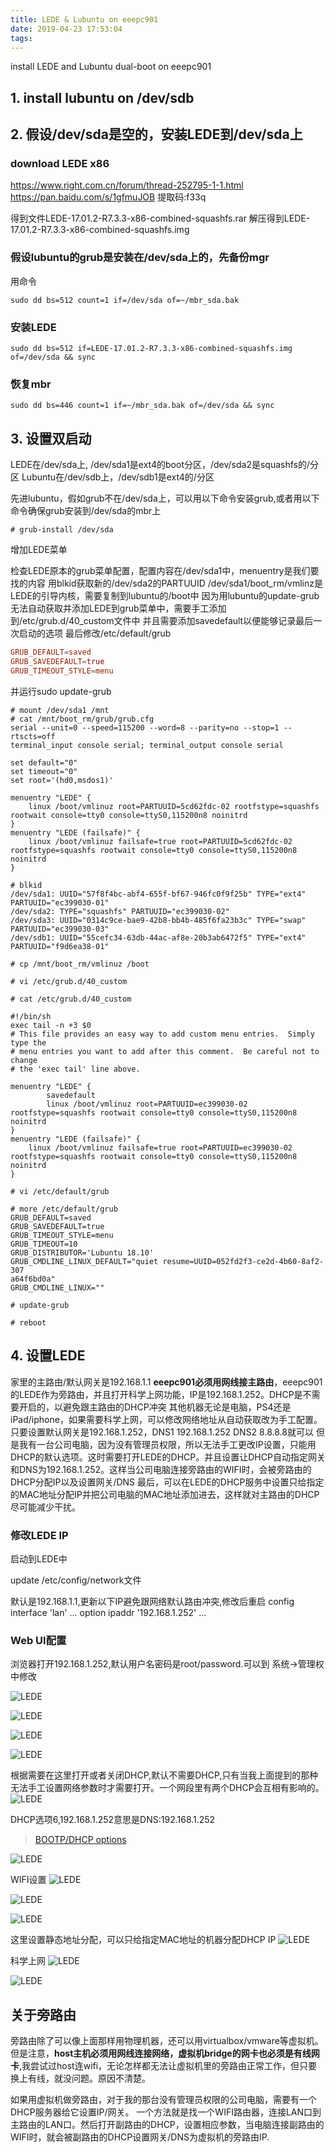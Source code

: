 ```yaml
---
title: LEDE & Lubuntu on eeepc901
date: 2019-04-23 17:53:04
tags:
---
```


install LEDE and Lubuntu dual-boot on eeepc901

## 1. install lubuntu on /dev/sdb

## 2. 假设/dev/sda是空的，安装LEDE到/dev/sda上

### download LEDE x86

https://www.right.com.cn/forum/thread-252795-1-1.html
https://pan.baidu.com/s/1gfmuJOB 提取码:f33q

得到文件LEDE-17.01.2-R7.3.3-x86-combined-squashfs.rar
解压得到LEDE-17.01.2-R7.3.3-x86-combined-squashfs.img

### 假设lubuntu的grub是安装在/dev/sda上的，先备份mgr

用命令

```console
sudo dd bs=512 count=1 if=/dev/sda of=~/mbr_sda.bak
```

### 安装LEDE

```console
sudo dd bs=512 if=LEDE-17.01.2-R7.3.3-x86-combined-squashfs.img of=/dev/sda && sync
```

### 恢复mbr

```console
sudo dd bs=446 count=1 if=~/mbr_sda.bak of=/dev/sda && sync
```

## 3. 设置双启动

LEDE在/dev/sda上, /dev/sda1是ext4的boot分区，/dev/sda2是squashfs的/分区
Lubuntu在/dev/sdb上，/dev/sdb1是ext4的/分区

先进lubuntu，假如grub不在/dev/sda上，可以用以下命令安装grub,或者用以下命令确保grub安装到/dev/sda的mbr上

```console
# grub-install /dev/sda
```

增加LEDE菜单

检查LEDE原本的grub菜单配置，配置内容在/dev/sda1中，menuentry是我们要找的内容
用blkid获取新的/dev/sda2的PARTUUID
/dev/sda1/boot_rm/vmlinz是LEDE的引导内核，需要复制到lubuntu的/boot中
因为用lubuntu的update-grub无法自动获取并添加LEDE到grub菜单中，需要手工添加到/etc/grub.d/40_custom文件中
并且需要添加savedefault以便能够记录最后一次启动的选项
最后修改/etc/default/grub

```conf
GRUB_DEFAULT=saved
GRUB_SAVEDEFAULT=true
GRUB_TIMEOUT_STYLE=menu
```

并运行sudo update-grub

```console
# mount /dev/sda1 /mnt
# cat /mnt/boot_rm/grub/grub.cfg
serial --unit=0 --speed=115200 --word=8 --parity=no --stop=1 --rtscts=off
terminal_input console serial; terminal_output console serial

set default="0"
set timeout="0"
set root='(hd0,msdos1)'

menuentry "LEDE" {
	linux /boot/vmlinuz root=PARTUUID=5cd62fdc-02 rootfstype=squashfs rootwait console=tty0 console=ttyS0,115200n8 noinitrd
}
menuentry "LEDE (failsafe)" {
	linux /boot/vmlinuz failsafe=true root=PARTUUID=5cd62fdc-02 rootfstype=squashfs rootwait console=tty0 console=ttyS0,115200n8 noinitrd
}

# blkid
/dev/sda1: UUID="57f8f4bc-abf4-655f-bf67-946fc0f9f25b" TYPE="ext4" PARTUUID="ec399030-01"
/dev/sda2: TYPE="squashfs" PARTUUID="ec399030-02"
/dev/sda3: UUID="0314c9ce-bae9-42b8-bb4b-485f6fa23b3c" TYPE="swap" PARTUUID="ec399030-03"
/dev/sdb1: UUID="55cefc34-63db-44ac-af8e-20b3ab6472f5" TYPE="ext4" PARTUUID="f9d6ea38-01"

# cp /mnt/boot_rm/vmlinuz /boot

# vi /etc/grub.d/40_custom

# cat /etc/grub.d/40_custom

#!/bin/sh
exec tail -n +3 $0
# This file provides an easy way to add custom menu entries.  Simply type the
# menu entries you want to add after this comment.  Be careful not to change
# the 'exec tail' line above.

menuentry "LEDE" {
        savedefault
        linux /boot/vmlinuz root=PARTUUID=ec399030-02 rootfstype=squashfs rootwait console=tty0 console=ttyS0,115200n8 noinitrd
}
menuentry "LEDE (failsafe)" {
	linux /boot/vmlinuz failsafe=true root=PARTUUID=ec399030-02 rootfstype=squashfs rootwait console=tty0 console=ttyS0,115200n8 noinitrd
}

# vi /etc/default/grub

# more /etc/default/grub
GRUB_DEFAULT=saved
GRUB_SAVEDEFAULT=true
GRUB_TIMEOUT_STYLE=menu
GRUB_TIMEOUT=10
GRUB_DISTRIBUTOR='Lubuntu 18.10'
GRUB_CMDLINE_LINUX_DEFAULT="quiet resume=UUID=052fd2f3-ce2d-4b60-8af2-307
a64f6bd0a"
GRUB_CMDLINE_LINUX=""

# update-grub

# reboot
```

## 4. 设置LEDE

家里的主路由/默认网关是192.168.1.1
**eeepc901必须用网线接主路由**，eeepc901的LEDE作为旁路由，并且打开科学上网功能，IP是192.168.1.252。DHCP是不需要开启的，以避免跟主路由的DHCP冲突
其他机器无论是电脑，PS4还是iPad/iphone，如果需要科学上网，可以修改网络地址从自动获取改为手工配置。
只要设置默认网关是192.168.1.252，DNS1 192.168.1.252 DNS2 8.8.8.8就可以
但是我有一台公司电脑，因为没有管理员权限，所以无法手工更改IP设置，只能用DHCP的默认选项。这时需要打开LEDE的DHCP。并且设置让DHCP自动指定网关和DNS为192.168.1.252。这样当公司电脑连接旁路由的WIFI时，会被旁路由的DHCP分配IP以及设置网关/DNS
最后，可以在LEDE的DHCP服务中设置只给指定的MAC地址分配IP并把公司电脑的MAC地址添加进去，这样就对主路由的DHCP尽可能减少干扰。

### 修改LEDE IP

启动到LEDE中

update /etc/config/network文件

默认是192.168.1.1,更新以下IP避免跟网络默认路由冲突,修改后重启
config interface 'lan'
    ...
    option ipaddr '192.168.1.252'
    ...

### Web UI配置

浏览器打开192.168.1.252,默认用户名密码是root/password.可以到 系统->管理权中修改

![LEDE](/myimages/lede_01.png)

![LEDE](/myimages/lede_02.png)

![LEDE](/myimages/lede_03.png)

![LEDE](/myimages/lede_04.png)

根据需要在这里打开或者关闭DHCP,默认不需要DHCP,只有当我上面提到的那种无法手工设置网络参数时才需要打开。一个网段里有两个DHCP会互相有影响的。
![LEDE](/myimages/lede_05.png)

DHCP选项6,192.168.1.252意思是DNS:192.168.1.252

> [BOOTP/DHCP options](http://www.networksorcery.com/enp/protocol/bootp/options.htm)

![LEDE](/myimages/lede_06.png)

WIFI设置
![LEDE](/myimages/lede_07.png)

![LEDE](/myimages/lede_08.png)

![LEDE](/myimages/lede_09.png)

这里设置静态地址分配，可以只给指定MAC地址的机器分配DHCP IP
![LEDE](/myimages/lede_10.png)

科学上网
![LEDE](/myimages/lede_11.png)

![LEDE](/myimages/lede_12.png)

## 关于旁路由

旁路由除了可以像上面那样用物理机器，还可以用virtualbox/vmware等虚拟机。但是注意，**host主机必须用网线连接网络，虚拟机bridge的网卡也必须是有线网卡**,我尝试过host连wifi，无论怎样都无法让虚拟机里的旁路由正常工作，但只要换上有线，就没问题。原因不清楚。

如果用虚拟机做旁路由，对于我的那台没有管理员权限的公司电脑，需要有一个DHCP服务器给它设置IP/网关。
一个方法就是找一个WIFI路由器，连接LAN口到主路由的LAN口。然后打开副路由的DHCP，设置相应参数，当电脑连接副路由的WIFI时，就会被副路由的DHCP设置网关/DNS为虚拟机的旁路由IP.